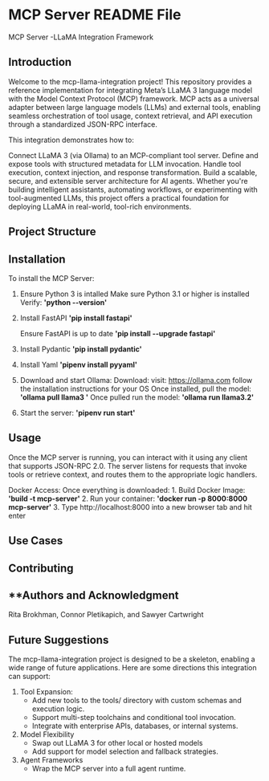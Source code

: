 # **MCP Server README File**

MCP Server -LLaMA Integration Framework

## **Introduction**

Welcome to the mcp-llama-integration project! This repository provides a reference implementation for integrating Meta’s LLaMA 3 language model with the Model Context Protocol (MCP) framework. MCP acts as a universal adapter between large language models (LLMs) and external tools, enabling seamless orchestration of tool usage, context retrieval, and API execution through a standardized JSON-RPC interface.

This integration demonstrates how to:

Connect LLaMA 3 (via Ollama) to an MCP-compliant tool server.
Define and expose tools with structured metadata for LLM invocation.
Handle tool execution, context injection, and response transformation.
Build a scalable, secure, and extensible server architecture for AI agents.
Whether you're building intelligent assistants, automating workflows, or experimenting with tool-augmented LLMs, this project offers a practical foundation for deploying LLaMA in real-world, tool-rich environments.

## **Project Structure**


## **Installation**

To install the MCP Server:

1. Ensure Python 3 is intalled
    Make sure Python 3.1 or higher is installed
        Verify:
            **'python --version'**

2. Install FastAPI
    **'pip install fastapi'**

    Ensure FastAPI is up to date 
        **'pip install --upgrade fastapi'**

3. Install Pydantic
    **'pip install pydantic'**

4. Install Yaml
    **'pipenv install pyyaml'**

5. Download and start Ollama:
    Download:
        visit: https://ollama.com
        follow the installation instructions for your OS 
    Once installed, pull the model:
        **'ollama pull llama3 '**
    Once pulled run the model:
        **'ollama run llama3.2'**

5. Start the server: 
    **'pipenv run start'**

## **Usage**

Once the MCP server is running, you can interact with it using any client that supports JSON-RPC 2.0. The server listens for requests that invoke tools or retrieve context, and routes them to the appropriate logic handlers.

Docker Access: 
Once everything is downloaded:
    1. Build Docker Image: 
        **'build -t mcp-server'**
    2. Run your container:
        **'docker run -p 8000:8000 mcp-server'**
    3. Type http://localhost:8000 into a new browser tab and hit enter

## **Use Cases**

## **Contributing**

## **Authors and Acknowledgment

Rita Brokhman, Connor Pletikapich, and Sawyer Cartwright

## **Future Suggestions**

The mcp-llama-integration project is designed to be a skeleton, enabling a wide range of future applications. Here are some directions this integration can support:
1. Tool Expansion:
    - Add new tools to the tools/ directory with custom schemas and execution logic.
    - Support multi-step toolchains and conditional tool invocation.
    - Integrate with enterprise APIs, databases, or internal systems.
2.  Model Flexibility
    - Swap out LLaMA 3 for other local or hosted models
    - Add support for model selection and fallback strategies.
3. Agent Frameworks
    - Wrap the MCP server into a full agent runtime.
